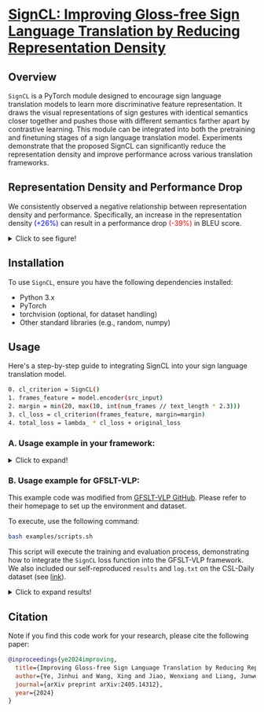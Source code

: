 
# [SignCL: Improving Gloss-free Sign Language Translation by Reducing Representation Density](https://arxiv.org/abs/2405.14312)

## Overview

`SignCL` is a PyTorch module designed to encourage sign language translation models
to learn more discriminative feature representation. It draws the visual representations of sign gestures with identical semantics closer together and pushes those with different semantics farther apart by contrastive learning. This module can be integrated into both the pretraining and finetuning stages of a sign language translation model. Experiments demonstrate that the proposed SignCL can significantly reduce the representation density and improve performance across various translation
frameworks. 

## Representation Density and Performance Drop
We consistently observed a negative
relationship between representation density and performance. Specifically, an increase in the representation density <span style="color:blue;">(+26%)</span> can result in a 
performance drop <span style="color:red;">(-39%)</span> in BLEU score.

<details>
  <summary>Click to see figure!</summary>
<figure>
  <img src="images/Density2SLT.png" width="95%">
</figure>
</details>

## Installation

To use `SignCL`, ensure you have the following dependencies installed:

- Python 3.x
- PyTorch
- torchvision (optional, for dataset handling)
- Other standard libraries (e.g., random, numpy)

## Usage
Here's a step-by-step guide to integrating SignCL into your sign language translation model.
```bash
0. cl_criterion = SignCL()
1. frames_feature = model.encoder(src_input)
2. margin = min(20, max(10, int(num_frames // text_length * 2.3)))
3. cl_loss = cl_criterion(frames_feature, margin=margin)
4. total_loss = lambda_ * cl_loss + original_loss
```

### A. Usage example in your framework:

<details>
  <summary>Click to expand!</summary>

```python
import torch
import torch.nn as nn
import torch.optim as optim
from sign_cl import SignCL

# Define the Contrastive Loss Criterion
cl_criterion = SignCL(max_distance=32.0, pos_samples=2, neg_samples=4)

# Assume you have a model, data loader, and other necessary components
model = YourSignLanguageModel()
optimizer = optim.Adam(model.parameters(), lr=0.001)

# Example training loop
for epoch in range(num_epochs):
    for batch in data_loader:
        src_input, text_input = batch['src'], batch['text']
        
        # Forward pass
        frames_feature = model.encoder(src_input)
        num_frames = frames_feature.size(1)
        text_length = len(text_input)  # Assuming text_input is the corresponding text
        margin = min(20, max(10, int(num_frames // text_length * 2.3))*2)
        
        cl_loss = cl_criterion(frames_feature, margin=margin)
        original_loss = ...  # Compute your original loss here
        lambda_ = 0.01  # Weight for the contrastive loss, adjust as necessary
        total_loss = lambda_ * cl_loss + original_loss
        
        # Backward pass and optimization
        optimizer.zero_grad()
        total_loss.backward()
        optimizer.step()
        
        print(f"Epoch [{epoch+1}/{num_epochs}], Loss: {total_loss.item()}")
```

</details>


### B. Usage example for GFSLT-VLP:
This example code was modified from [GFSLT-VLP GitHub](https://github.com/zhoubenjia/GFSLT-VLP). Please refer to their homepage to set up the environment and dataset.

To execute, use the following command:

```sh
bash examples/scripts.sh
```

This script will execute the training and evaluation process, demonstrating how to integrate the `SignCL` loss function into the GFSLT-VLP framework. We also included our self-reproduced `results` and `log.txt` on the CSL-Daily dataset (see [link](examples/GFSLT-VLP/out/0630_GF_SignCL)).

<details>
  <summary>Click to expand results!</summary> 
<figure>
  <img src="images/maintable.png" width="95%">
  <figcaption>Table 1: Enhancing GFSLT-VLP by reducing representation density on CSL-Daily test set.</figcaption>
</figure>

</details>

## Citation

Note if you find this code work for your research, please cite the following paper:

```bibtex
@inproceedings{ye2024improving,
  title={Improving Gloss-free Sign Language Translation by Reducing Representation Density},
  author={Ye, Jinhui and Wang, Xing and Jiao, Wenxiang and Liang, Junwei and Xiong, Hui},
  journal={arXiv preprint arXiv:2405.14312},
  year={2024}
}
```
